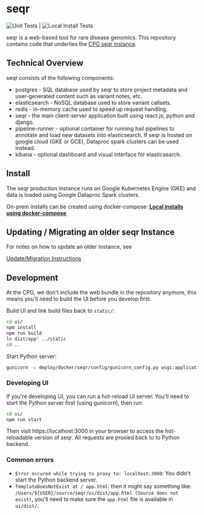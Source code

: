 
seqr
====
![Unit Tests](https://github.com/populationgenomics/seqr/workflows/Unit%20Tests/badge.svg?branch=master) | ![Local Install Tests](https://github.com/populationgenomics/seqr/workflows/local%20install%20tests/badge.svg?branch=master)

seqr is a web-based tool for rare disease genomics.
This repository contains code that underlies the [CPG seqr instance](http://seqr.populationgenomics.org.au).

## Technical Overview

seqr consists of the following components:
- postgres - SQL database used by seqr to store project metadata and user-generated content such as variant notes, etc.
- elasticsearch - NoSQL database used to store variant callsets.
- redis - in-memory cache used to speed up request handling.
- seqr - the main client-server application built using react.js, python and django.
- pipeline-runner - optional container for running hail pipelines to annotate and load new datasets into elasticsearch. If seqr is hosted on google cloud (GKE or GCE), Dataproc spark clusters can be used instead.
- kibana - optional dashboard and visual interface for elasticsearch.

## Install

The seqr production instance runs on Google Kubernetes Engine (GKE) and data is loaded using Google Dataproc Spark clusters. 

On-prem installs can be created using docker-compose:
**[Local installs using docker-compose](deploy/LOCAL_INSTALL.md)**  


## Updating / Migrating an older seqr Instance	

For notes on how to update an older instance, see  	

[Update/Migration Instructions](deploy/MIGRATE.md)

## Development

At the CPG, we don't include the web bundle in the repository anymore, this means you'll need to build the UI before you develop first.

Build UI and link build files back to `static/`:

```bash
cd ui/
npm install
npm run build
ln dist/app* ../static
cd ..
```

Start Python server:

```bash
gunicorn -c deploy/docker/seqr/config/gunicorn_config.py wsgi:application
```

### Developing UI

If you're developing UI, you can run a hot-reload UI server. You'll need to start the Python server first (using gunicorn), then run:

```bash
cd ui/
npm run start
```

Then visit https://localhost:3000 in your browser to access the hot-reloadable version of seqr. All requests are proxied back to to Python backend.

### Common errors

- `Error occured while trying to proxy to: localhost:3000`: You didn't start the Python backend server.
- `TemplateDoesNotExist at / app.html`: then it might say something like: `/Users/${USER}/source/seqr/ui/dist/app.html (Source does not exist)`, you'll need to make sure the `app.html` file is available in `ui/dist/`.
